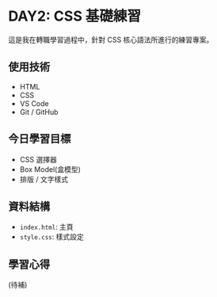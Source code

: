 # DAY2: CSS 基礎練習
這是我在轉職學習過程中，針對 CSS 核心語法所進行的練習專案。

## 使用技術
- HTML
- CSS
- VS Code
- Git / GitHub

## 今日學習目標
- CSS 選擇器
- Box Model(盒模型)
- 排版 / 文字樣式

## 資料結構
- `index.html`: 主頁
- `style.css`: 樣式設定

## 學習心得
(待補)